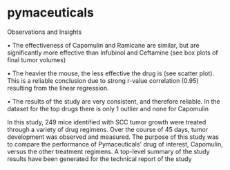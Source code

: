 # pymaceuticals
Observations and Insights

•	The effectiveness of Capomulin and Ramicane are similar, but are significantly more effective than Infubinol and Ceftamine (see box plots of final tumor volumes)

•	The heavier the mouse, the less effective the drug is (see scatter plot). This is a reliable conclusion due to strong r-value correlation (0.95) resulting from the linear regression.

•	The results of the study are very consistent, and therefore reliable. In the dataset for the top drugs there is only 1 outlier and none for Capomulin

In this study, 249 mice identified with SCC tumor growth were treated through a variety of drug regimens. Over the course of 45 days, tumor development was observed and measured. The purpose of this study was to compare the performance of Pymaceuticals' drug of interest, Capomulin, versus the other treatment regimens. A top-level summary of the study results have been generated for the technical report of the study
